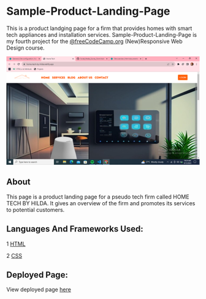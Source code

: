# Sample-Product-Landing-Page
This is a product landging page for a firm that provides homes with smart tech appliances and installation services. Sample-Product-Landing-Page is my fourth project for the [@freeCodeCamp.org](https://github.com/freeCodeCamp) (New)Responsive Web Design course.

![Site Preview](media/page_preview.png)

## About
This page is a product landing page for a pseudo tech firm called HOME TECH BY HILDA. It gives an overview of the firm and promotes its services to potential customers. 

## Languages And Frameworks Used:
1 [HTML](https://github.com/Hilda-Enyioko/Sample-Product-Landing-Page/blob/main/index.html)

2 [CSS](https://github.com/Hilda-Enyioko/Sample-Product-Landing-Page/blob/main/styles.css)

## Deployed Page:
View deployed page [here](https://home-tech-by-hilda.netlify.app/)